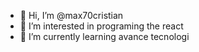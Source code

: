- 👋 Hi, I’m @max70cristian
- 👀 I’m interested in programing the react
- 🌱 I’m currently learning avance tecnologi

<!---
max70cristian/max70cristian is a ✨ special ✨ repository because its `README.md` (this file) appears on your GitHub profile.
You can click the Preview link to take a look at your changes.
--->
